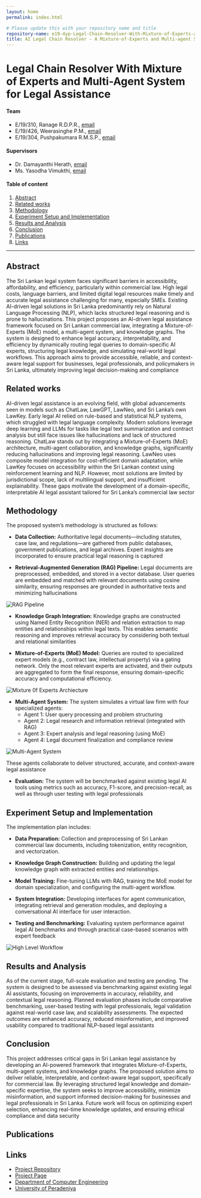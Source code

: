 ```yaml
---
layout: home
permalink: index.html

# Please update this with your repository name and title
repository-name: e19-4yp-Legal-Chain-Resolver-With-Mixture-of-Experts-and-Multi-Agent-System-for-Legal-Assistance
title: AI Legal Chain Resolver - A Mixture-of-Experts and Multi-agent System for Legal Assistance
---
```


[comment]: # "This is the standard layout for the project, but you can clean this and use your own template"

# Legal Chain Resolver With Mixture of Experts and Multi-Agent System for Legal Assistance

#### Team

- E/19/310, Ranage R.D.P.R., [email](mailto:e19310@eng.pdn.ac.lk)
- E/19/426, Weerasinghe P.M., [email](mailto:e19426@eng.pdn.ac.lk)
- E/19/304, Pushpakumara R.M.S.P., [email](mailto:e19304@eng.pdn.ac.lk)

#### Supervisors

- Dr. Damayanthi Herath, [email](mailto:damayanthiherath@eng.pdn.ac.lk )
- Ms. Yasodha Vimukthi, [email](mailto:yashodhav@eng.pdn.ac.lk)

#### Table of content

1. [Abstract](#abstract)
2. [Related works](#related-works)
3. [Methodology](#methodology)
4. [Experiment Setup and Implementation](#experiment-setup-and-implementation)
5. [Results and Analysis](#results-and-analysis)
6. [Conclusion](#conclusion)
7. [Publications](#publications)
8. [Links](#links)

---

<!-- 
DELETE THIS SAMPLE before publishing to GitHub Pages !!!
This is a sample image, to show how to add images to your page. To learn more options, please refer [this](https://projects.ce.pdn.ac.lk/docs/faq/how-to-add-an-image/)
![Sample Image](./images/sample.png) 
-->


## Abstract
The Sri Lankan legal system faces significant barriers in accessibility, affordability, and efficiency, particularly within commercial law. High legal costs, language barriers, and limited digital legal resources make timely and accurate legal assistance challenging for many, especially SMEs. Existing AI-driven legal solutions in Sri Lanka predominantly rely on Natural Language Processing (NLP), which lacks structured legal reasoning and is prone to hallucinations. This project proposes an AI-driven legal assistance framework focused on Sri Lankan commercial law, integrating a Mixture-of-Experts (MoE) model, a multi-agent system, and knowledge graphs. The system is designed to enhance legal accuracy, interpretability, and efficiency by dynamically routing legal queries to domain-specific AI experts, structuring legal knowledge, and simulating real-world legal workflows. This approach aims to provide accessible, reliable, and context-aware legal support for businesses, legal professionals, and policymakers in Sri Lanka, ultimately improving legal decision-making and compliance

## Related works
AI-driven legal assistance is an evolving field, with global advancements seen in models such as ChatLaw, LawGPT, LawNeo, and Sri Lanka’s own LawKey. Early legal AI relied on rule-based and statistical NLP systems, which struggled with legal language complexity. Modern solutions leverage deep learning and LLMs for tasks like legal text summarization and contract analysis but still face issues like hallucinations and lack of structured reasoning. ChatLaw stands out by integrating a Mixture-of-Experts (MoE) architecture, multi-agent collaboration, and knowledge graphs, significantly reducing hallucinations and improving legal reasoning. LawNeo uses composite model integration for cost-efficient domain adaptation, while LawKey focuses on accessibility within the Sri Lankan context using reinforcement learning and NLP. However, most solutions are limited by jurisdictional scope, lack of multilingual support, and insufficient explainability. These gaps motivate the development of a domain-specific, interpretable AI legal assistant tailored for Sri Lanka’s commercial law sector

## Methodology
The proposed system’s methodology is structured as follows:

- **Data Collection:** Authoritative legal documents—including statutes, case law, and regulations—are gathered from public databases, government publications, and legal archives. Expert insights are incorporated to ensure practical legal reasoning is captured

- **Retrieval-Augmented Generation (RAG) Pipeline:** Legal documents are preprocessed, embedded, and stored in a vector database. User queries are embedded and matched with relevant documents using cosine similarity, ensuring responses are grounded in authoritative texts and minimizing hallucinations

<img src="./images/rag-pipeline.png" alt="RAG Pipeline"/>

- **Knowledge Graph Integration:** Knowledge graphs are constructed using Named Entity Recognition (NER) and relation extraction to map entities and relationships within legal texts. This enables semantic reasoning and improves retrieval accuracy by considering both textual and relational similarities

- **Mixture-of-Experts (MoE) Model:** Queries are routed to specialized expert models (e.g., contract law, intellectual property) via a gating network. Only the most relevant experts are activated, and their outputs are aggregated to form the final response, ensuring domain-specific accuracy and computational efficiency.

<img src="./images/moe-architecture.png" alt="Mixture 0f Experts Archiecture"/>

- **Multi-Agent System:** The system simulates a virtual law firm with four specialized agents:
  - Agent 1: User query processing and problem structuring
  - Agent 2: Legal research and information retrieval (integrated with RAG)
  - Agent 3: Expert analysis and legal reasoning (using MoE)
  - Agent 4: Legal document finalization and compliance review
 
<img src="./images/multi-agent-system.png" alt="Multi-Agent System"/>
  
  These agents collaborate to deliver structured, accurate, and context-aware legal assistance

- **Evaluation:** The system will be benchmarked against existing legal AI tools using metrics such as accuracy, F1-score, and precision-recall, as well as through user testing with legal professionals
  
## Experiment Setup and Implementation
The implementation plan includes:

- **Data Preparation:** Collection and preprocessing of Sri Lankan commercial law documents, including tokenization, entity recognition, and vectorization.

- **Knowledge Graph Construction:** Building and updating the legal knowledge graph with extracted entities and relationships.

- **Model Training:** Fine-tuning LLMs with RAG, training the MoE model for domain specialization, and configuring the multi-agent workflow.

- **System Integration:** Developing interfaces for agent communication, integrating retrieval and generation modules, and deploying a conversational AI interface for user interaction.

- **Testing and Benchmarking:** Evaluating system performance against legal AI benchmarks and through practical case-based scenarios with expert feedback

<img src="./images/high-level-workflow.png" alt="High Level Workflow"/>

## Results and Analysis
As of the current stage, full-scale evaluation and testing are pending. The system is designed to be assessed via benchmarking against existing legal AI assistants, focusing on improvements in accuracy, reliability, and contextual legal reasoning. Planned evaluation phases include comparative benchmarking, user-based testing with legal professionals, legal validation against real-world case law, and scalability assessments. The expected outcomes are enhanced accuracy, reduced misinformation, and improved usability compared to traditional NLP-based legal assistants

## Conclusion
This project addresses critical gaps in Sri Lankan legal assistance by developing an AI-powered framework that integrates Mixture-of-Experts, multi-agent systems, and knowledge graphs. The proposed solution aims to deliver reliable, interpretable, and context-aware legal support, specifically for commercial law. By leveraging structured legal knowledge and domain-specific expertise, the system seeks to improve accessibility, minimize misinformation, and support informed decision-making for businesses and legal professionals in Sri Lanka. Future work will focus on optimizing expert selection, enhancing real-time knowledge updates, and ensuring ethical compliance and data security

## Publications
[//]: # "Note: Uncomment each once you uploaded the files to the repository"

<!-- 1. [Semester 7 report](./) -->
<!-- 2. [Semester 7 slides](./) -->
<!-- 3. [Semester 8 report](./) -->
<!-- 4. [Semester 8 slides](./) -->
<!-- 5. Author 1, Author 2 and Author 3 "Research paper title" (2021). [PDF](./). -->


## Links

[//]: # ( NOTE: EDIT THIS LINKS WITH YOUR REPO DETAILS )

- [Project Repository](https://github.com/cepdnaclk/e19-4yp-Legal-Chain-Resolver-With-Mixture-of-Experts-and-Multi-Agent-System-for-Legal-Assistance)
- [Project Page](https://cepdnaclk.github.io/e19-4yp-Legal-Chain-Resolver-With-Mixture-of-Experts-and-Multi-Agent-System-for-Legal-Assistance/)
- [Department of Computer Engineering](http://www.ce.pdn.ac.lk/)
- [University of Peradeniya](https://eng.pdn.ac.lk/)

[//]: # "Please refer this to learn more about Markdown syntax"
[//]: # "https://github.com/adam-p/markdown-here/wiki/Markdown-Cheatsheet"
